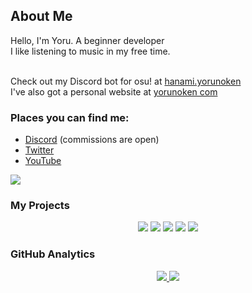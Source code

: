 ## About Me

<div>  
Hello, I'm Yoru. A beginner developer</br>
I like listening to music in my free time.</br></br>


Check out my Discord bot for osu! at <a href="https://hanami.yorunoken.com" target="_blank">hanami.yorunoken</a></br>
I've also got a personal website at <a href="https://yorunoken.com" target="_blank">yorunoken
com</a>

### Places you can find me:

<ul>
  <li><a href="https://discord.com/users/372343076578131968" target="_blank">Discord</a> (commissions are open)</li>
  <li><a href="https://twitter.com/ken_yoru" target="_blank">Twitter</a></li>
  <li><a href="https://www.youtube.com/@yorunoken/" target="_blank">YouTube</a></li>
</ul>
</div>

[![](https://visitcount.itsvg.in/api?id=yorunoken&label=Profile%20Views&color=6&icon=0&pretty=true)](https://visitcount.itsvg.in)

### My Projects

<div align="center">
<a href="https://github.com/YoruNoKen/HanamiBot"><img src="https://github-readme-stats.vercel.app/api/pin/?username=YoruNoKen&repo=HanamiBot&theme=radical"></a>
<a href="https://github.com/YoruNoKen/gatari.js"><img src="https://github-readme-stats.vercel.app/api/pin/?username=YoruNoKen&repo=gatari.js&theme=radical"></a>
<a href="https://github.com/YoruNoKen/discord-mass-uploader"><img src="https://github-readme-stats.vercel.app/api/pin/?username=YoruNoKen&repo=discord-mass-uploader&theme=radical"></a>
<a href="https://github.com/YoruNoKen/CCTV-Discord-Bot"><img src="https://github-readme-stats.vercel.app/api/pin/?username=YoruNoKen&repo=CCTV-Discord-Bot&theme=radical"></a>
<a href="https://github.com/YoruNoKen/fun-api"><img src="https://github-readme-stats.vercel.app/api/pin/?username=YoruNoKen&repo=fun-api&theme=radical"></a>
</div>

### GitHub Analytics

<div align="center">
<a href="https://github.com/YoruNoKen">
    <img src="https://github-readme-stats.vercel.app/api/top-langs/?username=yorunoken&theme=radical&hide=shell">
    <img src="https://github-readme-stats.vercel.app/api?username=yorunoken&show_icons=true&theme=radical">
</a>
</div>
